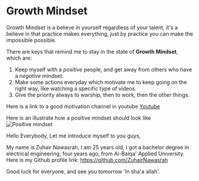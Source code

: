 # Growth Mindset

Growth Mindset is a believe in yourself regardless of your talent, it's a believe in that practice makes everything, just by practice you can make the impossible possible. 

There are keys that remind me to stay in the state of **Growth Mindset**, which are:
1. Keep myself with a _positive_ people, and get away from others who have a _negative_ mindset.
2. Make some actions everyday which motivate me to keep going on the right way, like watching a specific type of videos.
3. Give the priority always to warship, then to work, then the other things. 

Here is a link to a good motivation channel in youtube [Youtube](https://www.youtube.com)

Here is an illustrate how a positive mindset should look like ![Positive mindset](https://pbs.twimg.com/media/EMG6jPGUYAANl2u.jpg)

Hello Everybody, Let me introduce myself to you guys,

My name is Zuhair Nawasrah, I am 25 years old, I got a bachelor degree in electrical engineering, four years ago, from Al-Balqa' Applied University. Here is my Github profile link: https://github.com/ZuhairNawasrah

Good luck for everyone, and see you tomorrow 'In sha'a allah'.